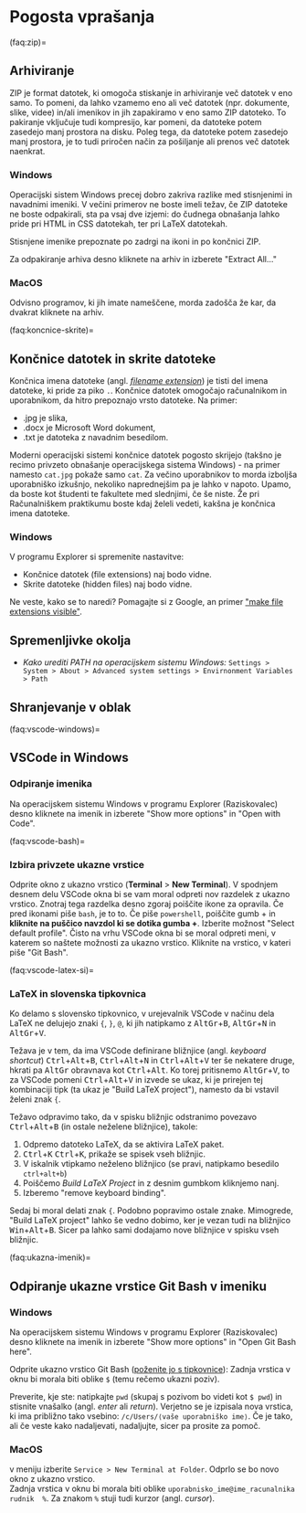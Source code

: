 # Pogosta vprašanja

(faq:zip)=
## Arhiviranje

ZIP je format datotek, ki omogoča stiskanje in arhiviranje več datotek v eno samo. 
To pomeni, da lahko vzamemo eno ali več datotek (npr. dokumente, slike, videe) in/ali imenikov in jih zapakiramo v eno samo ZIP datoteko.
To pakiranje vključuje tudi kompresijo, kar pomeni, da datoteke potem zasedejo manj prostora na disku. 
Poleg tega, da datoteke potem zasedejo manj prostora, je to tudi priročen način za pošiljanje ali prenos več datotek naenkrat.

### Windows

Operacijski sistem Windows precej dobro zakriva razlike med stisnjenimi in navadnimi imeniki.
V večini primerov ne boste imeli težav, če ZIP datoteke ne boste odpakirali, sta pa vsaj dve izjemi:
do čudnega obnašanja lahko pride pri HTML in CSS datotekah, ter pri LaTeX datotekah.

Stisnjene imenike prepoznate po zadrgi na ikoni in po končnici ZIP.

Za odpakiranje arhiva desno kliknete na arhiv in izberete "Extract All..."

### MacOS

Odvisno programov, ki jih imate nameščene, morda zadošča že kar, da dvakrat kliknete na arhiv.


(faq:koncnice-skrite)=
## Končnice datotek in skrite datoteke

Končnica imena datoteke (angl. [_filename extension_](https://en.wikipedia.org/wiki/Filename_extension)) je 
tisti del imena datoteke, ki pride za piko `.`.
Končnice datotek omogočajo računalnikom in uporabnikom, da hitro prepoznajo vrsto datoteke. 
Na primer:
- .jpg je slika,
- .docx je Microsoft Word dokument,
- .txt je datoteka z navadnim besedilom.

Moderni operacijski sistemi končnice datotek pogosto skrijejo (takšno je recimo privzeto obnašanje operacijskega sistema Windows) - na primer namesto `cat.jpg` pokaže samo `cat`.
Za večino uporabnikov to morda izboljša uporabniško izkušnjo, nekoliko naprednejšim pa je lahko v napoto.
Upamo, da boste kot študenti te fakultete med slednjimi, če še niste.
Že pri Računalniškem praktikumu boste kdaj želeli vedeti, kakšna je končnica imena datoteke.

### Windows

V programu Explorer si spremenite nastavitve:

*   Končnice datotek (file extensions) naj bodo vidne.
*   Skrite datoteke (hidden files) naj bodo vidne.

Ne veste, kako se to naredi? Pomagajte si z Google, an primer ["make file extensions visible"](https://www.google.com/search?hl=en&q=make%20file%20extensions%20visible).

## Spremenljivke okolja

- *Kako urediti PATH na operacijskem sistemu Windows:* `Settings > System > About > Advanced system settings > Envirnonment Variables > Path`

## Shranjevanje v oblak

(faq:vscode-windows)=
## VSCode in Windows

### Odpiranje imenika

Na operacijskem sistemu Windows v programu Explorer (Raziskovalec) desno kliknete na imenik in izberete
"Show more options" in "Open with Code".

(faq:vscode-bash)=
### Izbira privzete ukazne vrstice

Odprite okno z ukazno vrstico (**Terminal** > **New Terminal**).
V spodnjem desnem delu VSCode okna bi se vam moral odpreti nov razdelek z ukazno vrstico. 
Znotraj tega razdelka desno zgoraj poiščite ikone za opravila. 
Če pred ikonami piše `bash`, je to to. Če piše `powershell`, poiščite gumb + in **kliknite na puščico navzdol ki se dotika gumba +**.
Izberite možnost "Select default profile".
Čisto na vrhu VSCode okna bi se moral odpreti meni, v katerem so naštete možnosti za ukazno vrstico.
Kliknite na vrstico, v kateri piše "Git Bash".

(faq:vscode-latex-si)=
### LaTeX in slovenska tipkovnica

Ko delamo s slovensko tipkovnico, v urejevalnik VSCode v načinu dela LaTeX ne delujejo znaki `{`, `}`, `@`, ki jih natipkamo z <kbd>AltGr</kbd>+<kbd>B</kbd>, <kbd>AltGr</kbd>+<kbd>N</kbd> in <kbd>AltGr</kbd>+<kbd>V</kbd>.

Težava je v tem, da ima VSCode definirane bližnjice (angl. _keyboard shortcut_)
<kbd>Ctrl</kbd>+<kbd>Alt</kbd>+<kbd>B</kbd>, <kbd>Ctrl</kbd>+<kbd>Alt</kbd>+<kbd>N</kbd> in <kbd>Ctrl</kbd>+<kbd>Alt</kbd>+<kbd>V</kbd> ter še nekatere druge, hkrati pa <kbd>AltGr</kbd> obravnava kot <kbd>Ctrl</kbd>+<kbd>Alt</kbd>. Ko torej pritisnemo <kbd>AltGr</kbd>+<kbd>V</kbd>, to za VSCode pomeni <kbd>Ctrl</kbd>+<kbd>Alt</kbd>+<kbd>V</kbd> in izvede se ukaz, ki je prirejen tej kombinaciji tipk (ta ukaz je "Build LaTeX project"), namesto da bi vstavil želeni znak `{`.

Težavo odpravimo tako, da v spisku bližnjic odstranimo povezavo <kbd>Ctrl</kbd>+<kbd>Alt</kbd>+<kbd>B</kbd> (in ostale neželene bližnjice), takole:

1. Odpremo datoteko LaTeX, da se aktivira LaTeX paket.
2. <kbd>Ctrl</kbd>+<kbd>K</kbd> <kbd>Ctrl</kbd>+<kbd>K</kbd>, prikaže se spisek vseh bližnjic.
3. V iskalnik vtipkamo neželeno bližnjico (se pravi, natipkamo besedilo `ctrl+alt+b`)
4. Poiščemo _Build LaTeX Project_ in z desnim gumbkom kliknjemo nanj.
5. Izberemo "remove keyboard binding".

Sedaj bi moral delati znak `{`. Podobno popravimo ostale znake. Mimogrede, "Build LaTeX project" lahko še vedno dobimo, ker je vezan tudi na bližnjico <kbd>Win</kbd>+<kbd>Alt</kbd>+<kbd>B</kbd>. Sicer pa lahko sami dodajamo nove bližnjice v spisku vseh bližnjic.

(faq:ukazna-imenik)=
## Odpiranje ukazne vrstice Git Bash v imeniku

### Windows

Na operacijskem sistemu Windows v programu Explorer (Raziskovalec) desno kliknete na imenik in izberete
"Show more options" in "Open Git Bash here".

Odprite ukazno vrstico Git Bash ([poženite jo s tipkovnice](bliznjice:zaganjanje)): 
   Zadnja vrstica v oknu bi morala biti oblike `$` (temu rečemo ukazni poziv). 

Preverite, kje ste: natipkajte `pwd` (skupaj s pozivom bo videti kot `$ pwd`) in stisnite vnašalko (angl. *enter* ali *return*).
   Verjetno se je izpisala nova vrstica, ki ima približno tako vsebino: `/c/Users/⟨vaše uporabniško ime⟩`.
   Če je tako, ali če veste kako nadaljevati, nadaljujte, sicer pa prosite za pomoč.

### MacOS

v meniju izberite  `Service > New Terminal at Folder`. Odprlo se bo novo okno z ukazno vrstico.  
Zadnja vrstica v oknu bi morala biti oblike `uporabnisko_ime@ime_racunalnika rudnik  %`.
Za znakom `%` stuji tudi kurzor (angl. *cursor*).